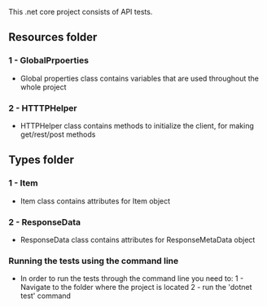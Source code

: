 ﻿This .net core project consists of API tests. 

## Resources folder
### 1 - GlobalPrpoerties
- Global properties class contains variables that are used throughout the whole project
### 2 - HTTTPHelper 
- HTTPHelper class contains methods to initialize the client, for making get/rest/post methods

## Types folder
### 1 - Item 
- Item class contains attributes for Item object
### 2 - ResponseData
- ResponseData class contains attributes for ResponseMetaData object

### Running the tests using the command line
- In order to run the tests through the command line you need to:
1 - Navigate to the folder where the project is located
2 - run the 'dotnet test' command